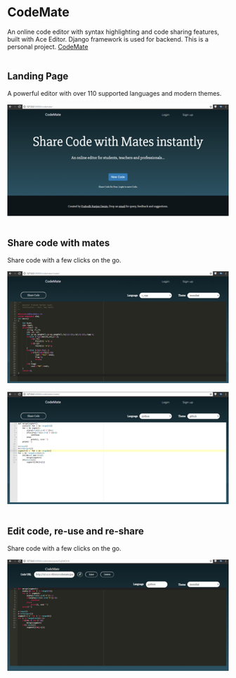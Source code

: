 # CodeMate
An online code editor with syntax highlighting and code sharing features, built with Ace Editor. Django framework is used for backend. This is a personal project. <a href='cooper.pythonanywhere.com/codemate'>CodeMate</a>
<br />
<br />


## Landing Page
A powerful editor with over 110 supported languages and modern themes.
<br />
<br />
![Simple to use](img/landing_page.png?raw=true "Title")
<br />
<br />


## Share code with mates
Share code with a few clicks on the go.
<br />
<br />
![Share codes](img/code_form_1.png?raw=true "Title")
<br />
<br />
![Share codes](img/code_form_2.png?raw=true "Title")
<br />
<br />


## Edit code, re-use and re-share
Share code with a few clicks on the go.
<br />
<br />
![Edit codes](img/details.png?raw=true "Title")
